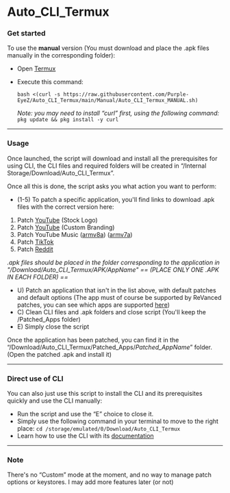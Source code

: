 # Auto_CLI_Termux

### Get started

To use the **manual** version (You must download and place the .apk files manually in the corresponding folder):

- Open [Termux](https://termux.dev/en/)
- Execute this command:

    ```
    bash <(curl -s https://raw.githubusercontent.com/Purple-EyeZ/Auto_CLI_Termux/main/Manual/Auto_CLI_Termux_MANUAL.sh)
    ```
    
    *Note: you may need to install “curl” first, using the following command:*
    `pkg update && pkg install -y curl`
---
### Usage

Once launched, the script will download and install all the prerequisites for using CLI, the CLI files and required folders will be created in “/Internal Storage/Download/Auto_CLI_Termux”.

Once all this is done, the script asks you what action you want to perform:

 - (1-5) To patch a specific application, you'll find links to download .apk files with the correct version here:
 1. Patch [YouTube](https://www.apkmirror.com/apk/google-inc/youtube/youtube-19-16-39-release/youtube-19-16-39-android-apk-download/) (Stock Logo)
 2. Patch [YouTube](https://www.apkmirror.com/apk/google-inc/youtube/youtube-19-16-39-release/youtube-19-16-39-android-apk-download/) (Custom Branding)
 3. Patch YouTube Music ([armv8a](https://www.apkmirror.com/apk/google-inc/youtube-music/youtube-music-7-03-52-release/youtube-music-7-03-52-android-apk-download/)) ([armv7a](https://www.apkmirror.com/apk/google-inc/youtube-music/youtube-music-7-03-52-release/youtube-music-7-03-52-2-android-apk-download/))
 4. Patch [TikTok](https://www.apkmirror.com/apk/tiktok-pte-ltd/tik-tok-including-musical-ly/tik-tok-including-musical-ly-32-5-3-release/tiktok-32-5-3-4-android-apk-download/)
 5. Patch [Reddit](https://www.apkmirror.com/apk/redditinc/reddit/reddit-2024-17-0-release/reddit-2024-17-0-2-android-apk-download/)
 
 *.apk files should be placed in the folder corresponding to the application in "/Download/Auto_CLI_Termux/APK/AppName" == (PLACE ONLY ONE .APK IN EACH FOLDER) ==*

- U) Patch an application that isn't in the list above, with default patches and default options (The app must of course be supported by ReVanced patches, you can see which apps are supported [here](https://revanced.app/patches))
- C) Clean CLI files and .apk folders and close script (You'll keep the /Patched_Apps folder)
- E) Simply close the script

Once the application has been patched, you can find it in the “/Download/Auto_CLI_Termux/Patched_Apps/*Patched_AppName*” folder. (Open the patched .apk and install it)

---
### Direct use of CLI

You can also just use this script to install the CLI and its prerequisites quickly and use the CLI manually:

- Run the script and use the “E” choice to close it.
- Simply use the following command in your terminal to move to the right place: `cd /storage/emulated/0/Download/Auto_CLI_Termux`
- Learn how to use the CLI with its [documentation](https://github.com/ReVanced/revanced-cli/tree/main/docs)

---

### Note
There's no “Custom” mode at the moment, and no way to manage patch options or keystores. I may add more features later (or not)
